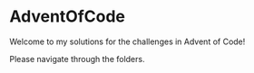 # AdventOfCode
Welcome to my solutions for the challenges in Advent of Code!

Please navigate through the folders.
